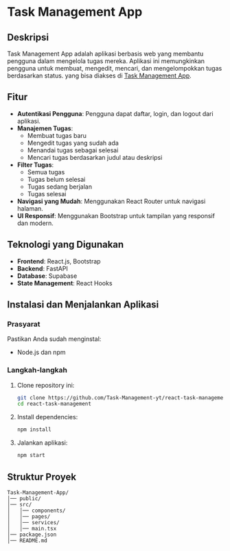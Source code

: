 # Task Management App

## Deskripsi

Task Management App adalah aplikasi berbasis web yang membantu pengguna dalam mengelola tugas mereka. Aplikasi ini memungkinkan pengguna untuk membuat, mengedit, mencari, dan mengelompokkan tugas berdasarkan status. yang bisa diakses di [Task Management App](https://task.tribber.live/).

## Fitur

- **Autentikasi Pengguna**: Pengguna dapat daftar, login, dan logout dari aplikasi.
- **Manajemen Tugas**:
  - Membuat tugas baru
  - Mengedit tugas yang sudah ada
  - Menandai tugas sebagai selesai
  - Mencari tugas berdasarkan judul atau deskripsi
- **Filter Tugas**:
  - Semua tugas
  - Tugas belum selesai
  - Tugas sedang berjalan
  - Tugas selesai
- **Navigasi yang Mudah**: Menggunakan React Router untuk navigasi halaman.
- **UI Responsif**: Menggunakan Bootstrap untuk tampilan yang responsif dan modern.

## Teknologi yang Digunakan

- **Frontend**: React.js, Bootstrap
- **Backend**: FastAPI
- **Database**: Supabase
- **State Management**: React Hooks

## Instalasi dan Menjalankan Aplikasi

### Prasyarat

Pastikan Anda sudah menginstal:

- Node.js dan npm

### Langkah-langkah

1. Clone repository ini:
   ```bash
   git clone https://github.com/Task-Management-yt/react-task-management.git
   cd react-task-management
   ```
2. Install dependencies:
   ```bash
   npm install
   ```
3. Jalankan aplikasi:
   ```bash
   npm start
   ```

## Struktur Proyek

```
Task-Management-App/
│── public/
│── src/
│   │── components/
│   │── pages/
│   │── services/
│   │── main.tsx
│── package.json
│── README.md
```
